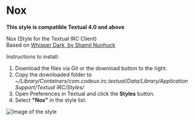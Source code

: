Nox
===

__This style is compatible Textual 4.0 and above__

Nox (Style for the Textual IRC Client)  
Based on [Whisper Dark, by Shamil Nunhuck](https://github.com/shamil-nunhuck/textual-whisper-dark)

Instructions to install:  
1.  Download the files via Git or the download button to the right.  
2.  Copy the downloaded folder to _~/Library/Containers/com.codeux.irc.textual/Data/Library/Application Support/Textual IRC/Styles/_  
3.  Open Preferences in Textual and click the __Styles__ button.  
4.  Select __"Nox"__ in the style list.  

![Image of the style](http://alientube.co/nox.jpg)
